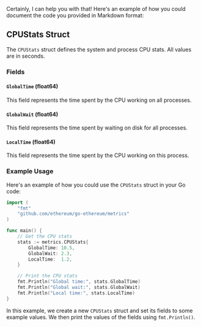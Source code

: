 Certainly, I can help you with that! Here's an example of how you could document the code you provided in Markdown format:

## CPUStats Struct

The `CPUStats` struct defines the system and process CPU stats. All values are in seconds.

### Fields

#### `GlobalTime` (float64)

This field represents the time spent by the CPU working on all processes.

#### `GlobalWait` (float64)

This field represents the time spent by waiting on disk for all processes.

#### `LocalTime` (float64)

This field represents the time spent by the CPU working on this process.

### Example Usage

Here's an example of how you could use the `CPUStats` struct in your Go code:

```go
import (
    "fmt"
    "github.com/ethereum/go-ethereum/metrics"
)

func main() {
    // Get the CPU stats
    stats := metrics.CPUStats{
        GlobalTime: 10.5,
        GlobalWait: 2.3,
        LocalTime:  1.2,
    }

    // Print the CPU stats
    fmt.Println("Global time:", stats.GlobalTime)
    fmt.Println("Global wait:", stats.GlobalWait)
    fmt.Println("Local time:", stats.LocalTime)
}
```

In this example, we create a new `CPUStats` struct and set its fields to some example values. We then print the values of the fields using `fmt.Println()`.